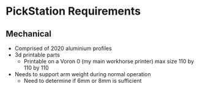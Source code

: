 # PickStation Requirements
## Mechanical
* Comprised of 2020 aluminium profiles
* 3d printable parts
  * Printable on a Voron 0 (my main workhorse printer) max size 110 by 110 by 110
* Needs to support arm weight during normal operation
  * Need to determine if 6mm or 8mm is sufficient
